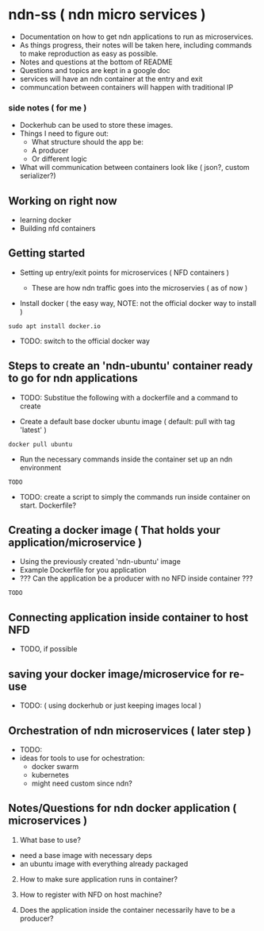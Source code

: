 # ndn-ss ( ndn micro services )

- Documentation on how to get ndn applications to run as microservices.
- As things progress, their notes will be taken here, including commands
to make reproduction as easy as possible.
- Notes and questions at the bottom of README
- Questions and topics are kept in a google doc
- services will have an ndn container at the entry and exit
- communcation between containers will happen with traditional IP


### side notes ( for me )

- Dockerhub can be used to store these images.
- Things I need to figure out:
	- What structure should the app be:
	- A producer
	- Or different logic
- What will communication between containers look like ( json?, custom
  serializer?)


## Working on right now

- learning docker
- Building nfd containers

## Getting started

- Setting up entry/exit points for microservices ( NFD containers )
    - These are how ndn traffic goes into the microservies ( as of now )

- Install docker ( the easy way, NOTE: not the official docker way to install )
```
sudo apt install docker.io
```
- TODO: switch to the official docker way


## Steps to create an 'ndn-ubuntu' container ready to go for ndn applications

- TODO: Substitue the following with a dockerfile and a command to create

- Create a default base docker ubuntu image ( default: pull with tag 'latest' )
```
docker pull ubuntu
```

- Run the necessary commands inside the container set up an ndn environment
```
TODO
```

- TODO: create a script to simply the commands run inside container on start.
Dockerfile?


## Creating a docker image ( That holds your application/microservice )
- Using the previously created 'ndn-ubuntu' image
- Example Dockerfile for you application
- ??? Can the application be a producer with no NFD inside container ???
```
TODO
```

## Connecting application inside container to host NFD
- TODO, if possible


## saving your docker image/microservice for re-use
- TODO: ( using dockerhub or just keeping images local )


## Orchestration of ndn microservices ( later step )
- TODO:
- ideas for tools to use for ochestration: 
	* docker swarm
	* kubernetes
	* might need custom since ndn?


## Notes/Questions for ndn docker application ( microservices )

1. What base to use?
* need a base image with necessary deps
* an ubuntu image with everything already packaged

2. How to make sure application runs in container?

3. How to register with NFD on host machine?

4. Does the application inside the container necessarily have to be a producer?

